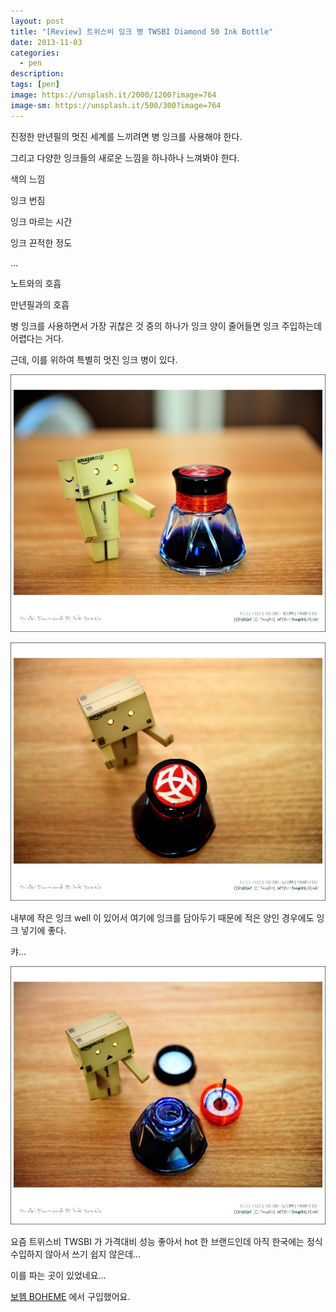 ```yaml
---
layout: post
title: "[Review] 트위스비 잉크 병 TWSBI Diamond 50 Ink Bottle"
date: 2013-11-03
categories:
  - pen
description:
tags: [pen]
image: https://unsplash.it/2000/1200?image=764
image-sm: https://unsplash.it/500/300?image=764
---
```


진정한 만년필의 멋진 세계를 느끼려면 병 잉크를 사용해야 한다.

그리고 다양한 잉크들의 새로운 느낌을 하나하나 느껴봐야 한다.

<!--more-->



색의 느낌

잉크 번짐

잉크 마르는 시간

잉크 끈적한 정도

…

노트와의 호흡

만년필과의 호흡

병 잉크를 사용하면서 가장 귀찮은 것 중의 하나가 잉크 양이 줄어들면 잉크 주입하는데 어렵다는 거다.

근데, 이를 위하여 특별히 멋진 잉크 병이 있다.

![img](https://raw.githubusercontent.com/tkhwang/tkhwang-etc/master/img/photobucket/DSC_9942.JPG)

![img](https://raw.githubusercontent.com/tkhwang/tkhwang-etc/master/img/photobucket/DSC_9947.JPG)


내부에 작은 잉크 well 이 있어서 여기에 잉크를 담아두기 때문에 적은 양인 경우에도 잉크 넣기에 좋다.

캬…

![img](https://raw.githubusercontent.com/tkhwang/tkhwang-etc/master/img/photobucket/DSC_9944.JPG)

요즘 트위스비 TWSBI 가 가격대비 성능 좋아서 hot 한 브랜드인데 아직 한국에는 정식 수입하지 않아서 쓰기 쉽지 않은데…

이를 파는 곳이 있었네요…

[보헴 BOHEME](http://www.boheme.co.kr/product/detail.html?product_no=498&cate_no=436&display_group=2) 에서 구입했어요.

